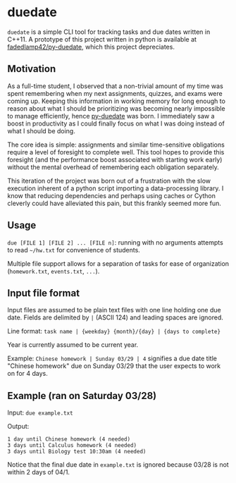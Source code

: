 # duedate
`duedate` is a simple CLI tool for tracking tasks and due dates written in C++11. A prototype of this project written in python is available at [fadedlamp42/py-duedate](https://github.com/fadedlamp42/py-duedate), which this project depreciates.

## Motivation
As a full-time student, I observed that a non-trivial amount of my time was spent remembering when my next assignments, quizzes, and exams were coming up. Keeping this information in working memory for long enough to reason about what I should be prioritizing was becoming nearly impossible to manage efficiently, hence [py-duedate](https://github.com/fadedlamp42/py-duedate) was born. I immediately saw a boost in productivity as I could finally focus on what I was doing instead of what I should be doing.

The core idea is simple: assignments and similar time-sensitive obligations require a level of foresight to complete well. This tool hopes to provide this foresight (and the performance boost associated with starting work early) without the mental overhead of remembering each obligation separately.

This iteration of the project was born out of a frustration with the slow execution inherent of a python script importing a data-processing library. I know that reducing dependencies and perhaps using caches or Cython cleverly could have alleviated this pain, but this frankly seemed more fun.

## Usage
`due [FILE 1] [FILE 2] ... [FILE n]`: running with no arguments attempts to read `~/hw.txt` for convenience of students.

Multiple file support allows for a separation of tasks for ease of organization (`homework.txt`, `events.txt`, `...`).

## Input file format
Input files are assumed to be plain text files with one line holding one due date. Fields are delimited by `|` (ASCII 124) and leading spaces are ignored.

Line format: `task name | {weekday} {month}/{day} | {days to complete}`

Year is currently assumed to be current year.

Example: `Chinese homework | Sunday 03/29 | 4` signifies a due date title "Chinese homework" due on Sunday 03/29 that the user expects to work on for 4 days.

## Example (ran on Saturday 03/28)
Input: `due example.txt`

Output:
```
1 day until Chinese homework (4 needed)
3 days until Calculus homework (4 needed)
3 days until Biology test 10:30am (4 needed)
```

Notice that the final due date in `example.txt` is ignored because 03/28 is not within 2 days of 04/1.